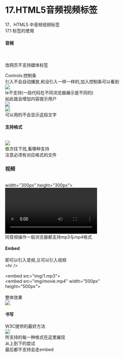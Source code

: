 # 17.HTML5音频视频标签

17、HTML5 中音频视频标签<br />17.1 标签的使用
<a name="726dd5df"></a>
#### 音频
<!--引入音频的标签--><br /><audio src="img/1.mp3" controls="controls"><br />改网页不支持媒体标签<br /></audio>

Controls:控制条<br />引入不会自动播放,和没引入一样一样的,加入控制条可以看到<br />![](https://cdn.nlark.com/yuque/0/2019/png/349894/1561980431294-05667cc4-cac6-41fd-9038-f7e81823224c.png#align=left&display=inline&height=88&originHeight=68&originWidth=289&status=done&width=375)<br />Ie不支持(一段代码在不同浏览器展示是不同的)<br />如此就会增加内容提示用户<br />![](https://cdn.nlark.com/yuque/0/2019/png/349894/1561980431373-f962b7e5-7394-4284-8c67-c5e2bb4aa371.png#align=left&display=inline&height=171&originHeight=172&originWidth=672&status=done&width=670)<br />![](https://cdn.nlark.com/yuque/0/2019/png/349894/1561980431438-b6baf47a-ca02-469b-aca2-d2ee6fa694d1.png#align=left&display=inline&height=336&originHeight=224&originWidth=401&status=done&width=602)<br />可以用的不会显示这段文字
<a name="97e021fb"></a>
#### 支持格式
<audio><br /><source src="img/1.mp3"></source><br /><source src="img/1.ogg"></source><br />改网页不支持媒体标签<br /></audio><br />![](https://cdn.nlark.com/yuque/0/2019/png/349894/1561980431514-34078bbb-9ec0-4631-bb7e-d72d2b3f552f.png#align=left&display=inline&height=153&originHeight=223&originWidth=650&status=done&width=446)<br />依次往下找,看哪种支持<br />注意必须有对应格式的文件
<a name="7fcf42ed"></a>
### 视频
<!--引入视频的标签--><br /><video src="img/movie.mp4" controls="controls"<br />width="300px" height="300px"></video><br /><video><br /><source src="img/movie.mp4"></source><br /><source src="img/movie.ogg"></source><br /><source src="img/movie.webm"></source><br />改网页不支持媒体标签 <br /></video><br />同音频操作一般浏览器都支持mp3与mp4格式

<a name="Embed"></a>
#### Embed
即可以引入音频,又可以引入视频<br /><hr /><br /><!--多媒体标签 --><br /><embed src="img/1.mp3"></embed><br /><embed src="img/movie.mp4" width="500px"<br />height="500px"><br /></embed><br />整体效果<br />![](https://cdn.nlark.com/yuque/0/2019/png/349894/1561980431573-dd3cbee8-d46b-46b7-9f38-9bf18a174ba2.png#align=left&display=inline&height=384&originHeight=739&originWidth=1354&status=done&width=703)
<a name="78e7d1da"></a>
#### 书写
W3C提供的最好方法<br />![](https://cdn.nlark.com/yuque/0/2019/png/349894/1561980431631-edf941ae-e217-4a08-ae22-b0617d992d37.png#align=left&display=inline&height=299&originHeight=296&originWidth=651&status=done&width=657)<br />所支持的每一种格式在这里展现<br />从上到下的尝试<br />最后都不支持会走embed
